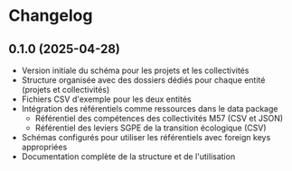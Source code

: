 # Changelog

## 0.1.0 (2025-04-28)

- Version initiale du schéma pour les projets et les collectivités
- Structure organisée avec des dossiers dédiés pour chaque entité (projets et collectivités)
- Fichiers CSV d'exemple pour les deux entités
- Intégration des référentiels comme ressources dans le data package
  - Référentiel des compétences des collectivités M57 (CSV et JSON)
  - Référentiel des leviers SGPE de la transition écologique (CSV)
- Schémas configurés pour utiliser les référentiels avec foreign keys appropriées
- Documentation complète de la structure et de l'utilisation
